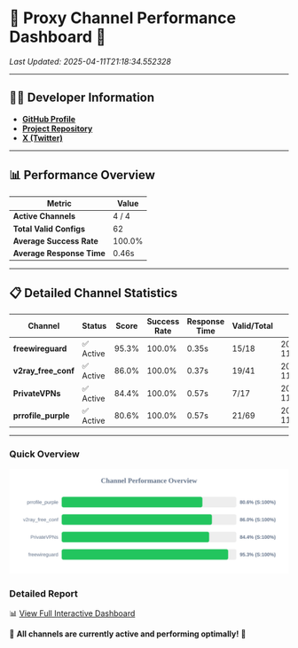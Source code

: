 # 🌟 Proxy Channel Performance Dashboard 🌟

_Last Updated: 2025-04-11T21:18:34.552328_

---

## 👩‍💻 Developer Information

- **[GitHub Profile](https://github.com/4n0nymou3)**  
- **[Project Repository](https://github.com/4n0nymou3/multi-proxy-config-fetcher)**  
- **[X (Twitter)](https://x.com/4n0nymou3)**  

---

## 📊 Performance Overview

| Metric                | Value       |
|-----------------------|-------------|
| **Active Channels**   | 4 / 4       |
| **Total Valid Configs** | 62          |
| **Average Success Rate** | 100.0%      |
| **Average Response Time** | 0.46s       |

---

## 📋 Detailed Channel Statistics

| Channel          | Status     | Score  | Success Rate | Response Time | Valid/Total | Last Success               |
|------------------|------------|--------|--------------|---------------|-------------|----------------------------|
| **freewireguard**  | ✅ Active  | 95.3%  | 100.0% | 0.35s         | 15/18       | 2025-04-11T21:18:34.550453 |
| **v2ray_free_conf**  | ✅ Active  | 86.0%  | 100.0% | 0.37s         | 19/41       | 2025-04-11T21:18:33.576806 |
| **PrivateVPNs**  | ✅ Active  | 84.4%  | 100.0% | 0.57s         | 7/17       | 2025-04-11T21:18:34.177133 |
| **prrofile_purple**  | ✅ Active  | 80.6%  | 100.0% | 0.57s         | 21/69       | 2025-04-11T21:18:33.160624 |

---

### Quick Overview
<div align="center">
  <a href="https://raw.githubusercontent.com/nullluser/NullRepo/refs/heads/main/assets/channel_stats_chart.svg">
    <img src="https://raw.githubusercontent.com/nullluser/NullRepo/refs/heads/main/assets/channel_stats_chart.svg" alt="Source Performance Statistics" width="800">
  </a>
</div>

### Detailed Report
📊 [View Full Interactive Dashboard](https://htmlpreview.github.io/?https://github.com/nullluser/NullRepo/blob/main/assets/performance_report.html)

🎉 **All channels are currently active and performing optimally!** 🎉
